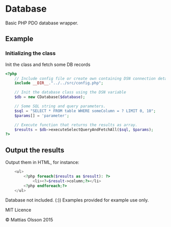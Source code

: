 # Database

Basic PHP PDO database wrapper. 

## Example

### Initializing the class 

Init the class and fetch some DB records

```php
<?php
	// Include config file or create own containing DSN connection details.
	include __DIR__."../../src/config.php";

	// Init the database class using the DSN variable
	$db = new CDatabase($database);

	// Some SQL string and query parameters.
	$sql = "SELECT * FROM table WHERE someColumn = ? LIMIT 0, 10";
	$params[] = 'parameter';

	// Execute function that returns the results as array. 
	$results = $db->executeSelectQueryAndFetchAll($sql, $params);
?>
```

## Output the results

Output them in HTML, for instance: 

```php
	<ul>
		<?php foreach($results as $result): ?> 
			<li><?=$result->column;?></li>
		<?php endforeach;?>
	</ul>
```

Database not included. (:)) Examples provided for example use only. 

MIT Licence

© Mattias Olsson 2015